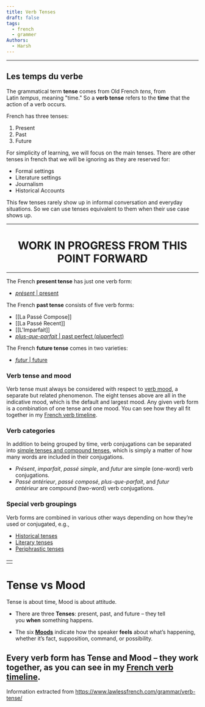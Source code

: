 ```yaml
---
title: Verb Tenses
draft: false
tags:
  - french
  - grammer
Authors:
  - Harsh
---
```

---

## Les temps du verbe

The grammatical term **tense** comes from Old French _tens_, from Latin _tempus_, meaning "time." So a **verb tense** refers to the **time** that the action of a verb occurs. 

French has three tenses:
1. Present
2. Past
3. Future

For simplicity of learning, we will focus on the main tenses. There are other tenses in french that we will be ignoring as they are reserved for: 

- Formal settings
- Literature settings
- Journalism
- Historical Accounts


This few tenses rarely show up in informal conversation and everyday situations. So we can use tenses equivalent to them when their use case shows up.

---

<h1 style="text-align:center">WORK IN PROGRESS FROM THIS POINT FORWARD</h1>

---

The French **present tense** has just one verb form:

- [_présent_ | present](https://www.lawlessfrench.com/grammar/present-tense/)

The French **past tense** consists of five verb forms:

- [[La Passé Compose]]
- [[La Passé Recent]]
- [[L'Imparfait]]
- [_plus-que-parfait_ | past perfect (pluperfect)](https://www.lawlessfrench.com/grammar/past-perfect/)

The French **future tense** comes in two varieties:

- [_futur_ | future](https://www.lawlessfrench.com/grammar/future-tense/)


### Verb tense and mood

Verb tense must always be considered with respect to [verb mood](https://www.lawlessfrench.com/grammar/verb-mood/), a separate but related phenomenon. The eight tenses above are all in the indicative mood, which is the default and largest mood. Any given verb form is a combination of one tense and one mood. You can see how they all fit together in my [French verb timeline](https://www.lawlessfrench.com/grammar/verb-timeline/).

### Verb categories

In addition to being grouped by time, verb conjugations can be separated into [simple tenses and compound tenses](https://www.lawlessfrench.com/grammar/simple-compound-tenses-moods/), which is simply a matter of how many words are included in their conjugations.

- _Présent_, _imparfait_, _passé simple_, and _futur_ are simple (one-word) verb conjugations.
- _Passé antérieur_, _passé composé_, _plus-que-parfait_, and _futur antérieur_ are compound (two-word) verb conjugations.

### Special verb groupings

Verb forms are combined in various other ways depending on how they’re used or conjugated, e.g.,

- [Historical tenses](https://www.lawlessfrench.com/grammar/historical-tenses/)
- [Literary tenses](https://www.lawlessfrench.com/grammar/literary-tenses-moods/)
- [Periphrastic tenses](https://www.lawlessfrench.com/grammar/periphrastic-tenses/)

### 

|   |
|---|
||

# Tense vs Mood

Tense is about time, Mood is about attitude.

- There are three **Tenses**: present, past, and future – they tell you **when** something happens.
  
- The six **[Moods](https://www.lawlessfrench.com/grammar/verb-mood/)** indicate how the speaker **feels** about what’s happening, whether it’s fact, supposition, command, or possibility.

Every verb form has Tense and Mood – they work together, as you can see in my [French verb timeline](https://www.lawlessfrench.com/grammar/verb-timeline/).
---
Information extracted from https://www.lawlessfrench.com/grammar/verb-tense/